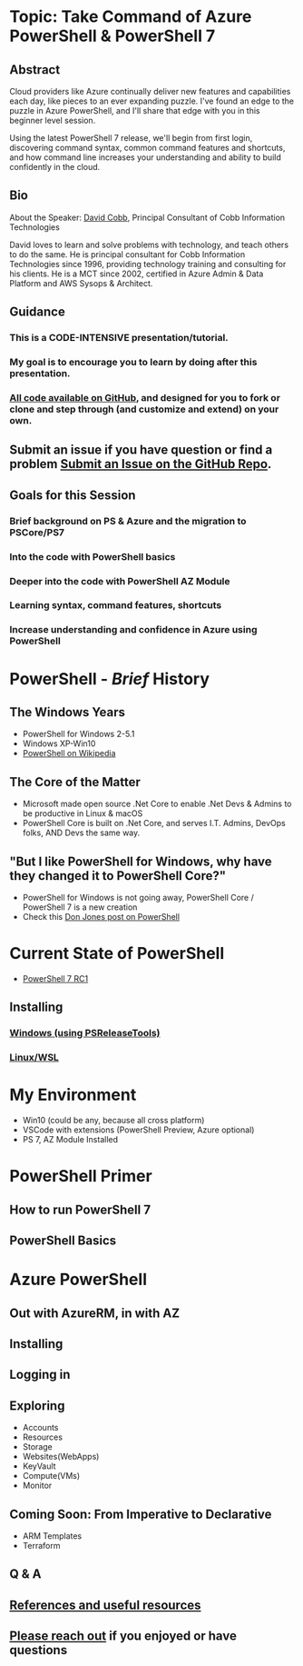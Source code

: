 # Topic: Take Command of Azure PowerShell & PowerShell 7

## Abstract
Cloud providers like Azure continually deliver new features and capabilities each day, like pieces to an ever expanding puzzle. I've found an edge to the puzzle in Azure PowerShell, and I'll share that edge with you in this beginner level session.

Using the latest PowerShell 7 release, we'll begin from first login, discovering command syntax, common command features and shortcuts, and how command line increases your understanding and ability to build confidently in the cloud.

## Bio
About the Speaker:
[David Cobb](https://davidcobb.net), Principal Consultant of Cobb Information Technologies

David loves to learn and solve problems with technology, and teach others to do the same. He is principal consultant for Cobb Information Technologies since 1996, providing technology training and consulting for his clients. He is a MCT since 2002, certified in Azure Admin & Data Platform and AWS Sysops & Architect.

## Guidance
### This is a CODE-INTENSIVE presentation/tutorial. 
### My goal is to encourage you to learn by doing after this presentation.
### [All code available on GitHub](https://github.com/dave-007/Take-Command-of-Azure-PowerShell-PowerShell-7), and designed for you to fork or clone and step through (and customize and extend) on your own.
## Submit an issue if you have question or find a problem [Submit an Issue on the GitHub Repo](https://github.com/dave-007/Take-Command-of-Azure-PowerShell-PowerShell-7/issues).

## Goals for this Session
### Brief background on PS & Azure and the migration to PSCore/PS7
### Into the code with PowerShell basics
### Deeper into the code with PowerShell AZ Module
### Learning syntax, command features, shortcuts
### Increase understanding and confidence in Azure using PowerShell

# PowerShell - _Brief_ History
## The Windows Years
* PowerShell for Windows 2-5.1
* Windows XP-Win10
* [PowerShell on Wikipedia](https://en.wikipedia.org/wiki/PowerShell)
## The Core of the Matter
* Microsoft made open source .Net Core to enable .Net Devs & Admins to be productive in Linux & macOS
* PowerShell Core is built on .Net Core, and serves I.T. Admins, DevOps folks, AND Devs the same way.
## "But I like PowerShell for Windows, why have they changed it to PowerShell Core?"
* PowerShell for Windows is not going away, PowerShell Core / PowerShell 7 is a new creation
* Check this [Don Jones post on PowerShell](https://powershell.org/2018/01/can-we-talk-about-powershell-core-6-0/)
# Current State of PowerShell
* [PowerShell 7 RC1](https://devblogs.microsoft.com/powershell/announcing-the-powershell-7-0-release-candidate/)
## Installing
### [Windows (using PSReleaseTools)](https://mikefrobbins.com/2019/07/11/install-powershell-7-with-jeff-hicks-psreleasetools-module/)
### [Linux/WSL](https://docs.microsoft.com/en-us/powershell/scripting/install/installing-powershell-core-on-windows?view=powershell-7)

# My Environment
* Win10 (could be any, because all cross platform)
* VSCode with extensions (PowerShell Preview, Azure optional)
* PS 7, AZ Module Installed
    
# PowerShell Primer
## How to run PowerShell 7
## PowerShell Basics
# Azure PowerShell
## Out with AzureRM, in with AZ
## Installing
## Logging in
## Exploring
* Accounts
* Resources
* Storage
* Websites(WebApps)
* KeyVault
* Compute(VMs)
* Monitor

## Coming Soon: From Imperative to Declarative 
* ARM Templates
* Terraform

## Q & A

## [References and useful resources](./references.md)
## [Please reach out](https://davidcobb.net/index.php/contact/) if you enjoyed or have questions